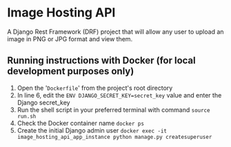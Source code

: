 # Image Hosting API

A Django Rest Framework (DRF) project that will allow any user to upload an image in PNG or JPG format and view them.

## Running instructions with Docker (for local development purposes only)

1. Open the '`Dockerfile`' from the project's root directory
2. In line 6, edit the `ENV DJANGO_SECRET_KEY=secret_key` value and enter the Django secret_key
3. Run the shell script in your preferred terminal with command `source run.sh`
4. Check the Docker container name `docker ps`
5. Create the initial Django admin user `docker exec -it image_hosting_api_app_instance python manage.py createsuperuser`
